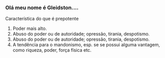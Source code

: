 ### Olá meu nome é Gleidston....
<p>Característica do que é prepotente<p>
<ol>
  <li>Poder mais alto.</li>
  <li>Abuso do poder ou de autoridade; opressão, tirania, despotismo.</li>
  <li>Abuso do poder ou de autoridade; opressão, tirania, despotismo.</li>
 <li> A tendência para o mandonismo, esp. se se possui alguma vantagem, como riqueza, poder, força física etc.</Li>  
</ol>


